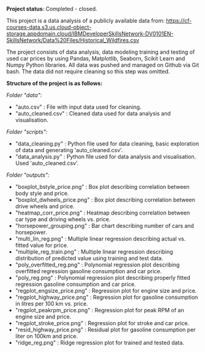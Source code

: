 **Project status**: Completed - closed.

This project is a data analysis of a publicly available data from: 
https://cf-courses-data.s3.us.cloud-object-storage.appdomain.cloud/IBMDeveloperSkillsNetwork-DV0101EN-SkillsNetwork/Data%20Files/Historical_Wildfires.csv

The project consists of data analysis, data modeling training and testing of used car prices by using Pandas, Matplotlib, Seaborn, Scikit Learn and Numpy Python libraries. 
All data was pushed and managed on Github via Git bash. The data did not require cleaning so this step was omitted.


**Structure of the project is as follows:**


_Folder "data":_
- "auto.csv" : File with input data used for cleaning.
- "auto_cleaned.csv" : Cleaned data used for data analysis and visualisation.


_Folder "scripts":_
- "data_cleaning.py" : Python file used for data cleaning, basic exploration of data and generating 'auto_cleaned.csv'.
- "data_analysis.py" : Python file used for data analysis and visualisation. Used 'auto_cleaned.csv'.


_Folder "outputs":_
- "boxplot_bstyle_price.png" : Box plot describing correlation between body style and price.
- "boxplot_dwheels_price.png" : Box plot describing correlation between drive wheels and price.
- "heatmap_corr_price.png" : Heatmap describing correlation between car type and driving wheels vs. price.
- "horsepower_grouping.png" : Bar chart describing number of cars and horsepower.
- "multi_lin_reg.png" : Multiple linear regression describing actual vs. fitted value for price.
- "multiple_reg_train.png" : Multiple linear regression describing distribution of predicted value using training and test data.
- "poly_overfitted_reg.png" : Polynomial regression plot describing overfitted regression gasoline consumption and car price.
- "poly_reg.png" : Polynomial regression plot describing properly fitted regression gasoline consumption and car price.
- "regplot_engsize_price.png" : Regression plot for engine size and price.
- "regplot_highway_price.png" : Regression plot for gasoline consumption in litres per 100 km vs. price.
- "regplot_peakrpm_price.png" : Regression plot for peak RPM of an engine size and price.
- "regplot_stroke_price.png" : Regression plot for stroke and car price.
- "resid_highway_price.png" : Residual plot for gasoline consumption per liter on 100km and price.
- "ridge_reg.png" : Ridge regression plot for trained and tested data.